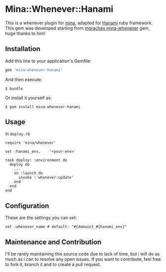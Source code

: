 # Mina::Whenever::Hanami

This is a whenever plugin for [mina](https://github.com/mina-deploy/mina), adapted for [Hanami](https://hanamirb.org/) ruby framework.
This gem was developed starting from [mgrachev mina-whenever](https://github.com/mgrachev/mina-hanami) gem, huge thanks to him!

## Installation

Add this line to your application's Gemfile:

```ruby
gem 'mina-whenever-hanami'
```

And then execute:

    $ bundle

Or install it yourself as:

    $ gem install mina-whenever-hanami

## Usage

in `deploy.rb`

    require 'mina/whenever'

    set :hanami_env,    '<your-env>'

    task deploy: :environment do
      deploy do
        ...
        on :launch do
          invoke :'whenever:update'
        end
      end
    end

## Configuration

These are the settings you can set:

    set :whenever_name # default: "#{domain}_#{hanami_env}"

## Maintenance and Contribution
I'll be rarely maintaining this source code due to lack of time, but i will do as much as i can to resolve any open issues.
If you want to contribute, feel free to fork it, branch it and to create a pull request.
